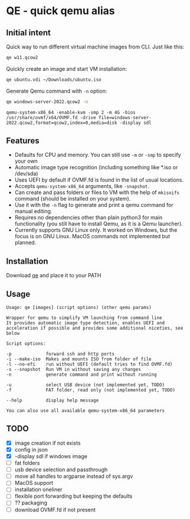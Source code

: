 # QE - quick qemu alias

## Initial intent

Quick way to run different virtual machine images from CLI. Just like this:

```bash
qe w11.qcow2
```

Quickly create an image and start VM installation:

```bash
qe ubuntu.vdi ~/Downloads/ubuntu.iso
```

Generate Qemu command with `-n` option:

```bash
qe windows-server-2022.qcow2 -n

```
```
qemu-system-x86_64 -enable-kvm -smp 2 -m 4G -bios /usr/share/ovmf/x64/OVMF.fd -drive file=windows-server-2022.qcow2,format=qcow2,index=0,media=disk -display sdl
```

## Features

- Defaults for CPU and memory. You can still use `-m` or `-smp` to specify your own
- Automatic image type recognition (including something like *.iso or /dev/sda)
- Uses UEFI by default if OVMF.fd is found in the list of usual locations.
- Accepts `qemu-system-x86_64` arguments, like `-snapshot`.
- Can create and pass folders or files to VM with the help of `mkisoifs` command (should be installed on your system).
- Use it with the `-n` flag to generate and print a qemu command for manual editing.
- Requires no dependencies other than plain python3 for main functionality (you still have to install Qemu, as it is a Qemu launcher).
- Currently supports GNU Linux only. It worked on Windows, but the focus is on GNU Linux. MacOS commands not implemented but planned.

## Installation

Download [qe](./qe) and place it to your PATH

## Usage

```
Usage: qe [images] (script options) (other qemu params)

Wrapper for qemu to simplify VM launching from command line
It provides automatic image type detection, enables UEFI and acceleration if possible and provides some additional niceties, see below

Script options:

-p             forward ssh and http ports
-i --make-iso  Makes and mounts ISO from folder of file
-l --no-efi    run without UEFI (default tries to find OVMF.fd)
-s --snapshot  Run VM in without saving any changes
-n             generate command and print without running

-u             select USB device (not implemented yet, TODO)
-f             FAT folder, read only (not implemented yet, TODO)

--help         display help message

You can also use all available qemu-system-x86_64 parameters
```

## TODO

- [x] image creation if not exists
- [x] config in json
- [x] -display sdl if windows image
- [ ] fat folders
- [ ] usb device selection and passthrough
- [ ] move all handles to argparse instead of sys.argv
- [ ] MacOS support
- [ ] installation oneliner
- [ ] flexible port forwarding but keeping the defaults
- [ ] ?? packaging
- [ ] download OVMF.fd if not present
